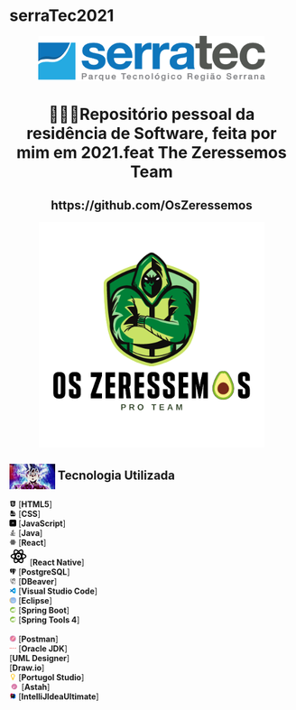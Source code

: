 # serraTec2021
<a name="back-to-top">
<p align="center">
  <img height="80px" src="assets/logoSerratec.png" alt="logo serratec"/>
</p>
  
<h1 align="center">👨🏼‍💻Repositório pessoal da residência de Software, feita por mim em 2021.feat The Zeressemos Team</h1>
<h2 align="center">https://github.com/OsZeressemos</h2>

<p align="center">
  <img align="center" height="400px" src="assets/osZeressemosProTeam.png"> 
</p>

 ## <img  height="45px" align="center" src="assets/goku.gif"> Tecnologia Utilizada

<img height="12px" src="assets/icons8-html-5-48.png"> [**HTML5**]
<br>
<img height="12px" src="assets/icons8-css-filetype-48.png"> [**CSS**]
  <br>
<img height="12px" src="assets/icons8-js-52.png"> [**JavaScript**]
  <br>
<img height="12px" src="assets/icons8-java-52.png"> [**Java**]
  <br>
<img height="12px" src="assets/icons8-react-32.png"> [**React**]
  <br>
<img hight="12px" src="assets/icons8-react-32.png"> [**React Native**]
  <br>
<img height="12px" src="assets/icons8-postgresql-24.png"> [**PostgreSQL**]
  <br>
<img height="12px" src="assets/icons8-dbeaver-64.png"> [**DBeaver**]
  <br>
<img height="12px" src="assets/icons8-visual-studio-code-2019-48.png"> [**Visual Studio Code**]
  <br>
<img height="12px" src="assets/icons8-java-eclipse-30.png"> [**Eclipse**]
  <br>
<img height="12px" src="assets/icons8-spring-logo-96.png"> [**Spring Boot**]
  <br>
<img height="12px" src="assets/icons8-spring-logo-96.png"> [**Spring Tools 4**]  
  <br>
<img height="12px" src="assets/icons8-postman-api-128.png"> [**Postman**]
  <br>
<img height="12px" src="assets/icons8-oracle-logo-96.png"> [**Oracle JDK**]
  <br>
[**UML Designer**]
  <br>
[**Draw.io**]
  <br>
<img height="12px" src="assets/unnamed.png"> [**Portugol Studio**]
  <br>
<img height="12px" src="assets/sticker-png-numix-circle-for-windows-astah-pro-icon-thumbnail-removebg-preview.png"> [**Astah**]
  <br>
<img height="12px" src="assets/icons8-intellij-idea-48.png"> [**IntelliJIdeaUltimate**]
</br>

